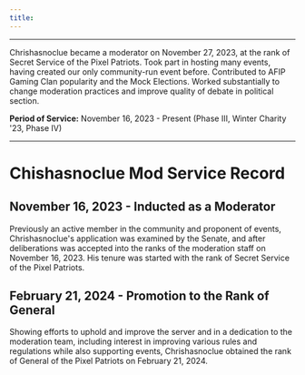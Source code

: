 ```yaml
---
title:
---
```

---
Chrishasnoclue became a moderator on November 27, 2023, at the rank of Secret Service of the Pixel Patriots. Took part in hosting many events, having created our only community-run event before. Contributed to AFIP Gaming Clan popularity and the Mock Elections. Worked substantially to change moderation practices and improve quality of debate in political section.

**Period of Service:** November 16, 2023 - Present (Phase III, Winter Charity '23, Phase IV)

---
# Chishasnoclue Mod Service Record

## November 16, 2023 - Inducted as a Moderator
Previously an active member in the community and proponent of events, Chrishasnoclue's application was examined by the Senate, and after deliberations was accepted into the ranks of the moderation staff on November 16, 2023. His tenure was started with the rank of Secret Service of the Pixel Patriots.

## February 21, 2024 - Promotion to the Rank of General
Showing efforts to uphold and improve the server and in a dedication to the moderation team, including interest in improving various rules and regulations while also supporting events, Chrishasnoclue obtained the rank of General of the Pixel Patriots on February 21, 2024.